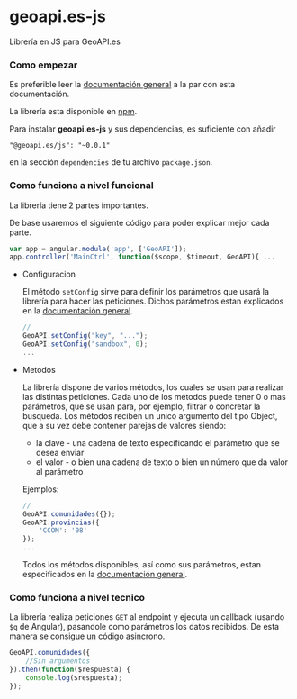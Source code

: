 # geoapi.es-js
Librería en JS para GeoAPI.es

### Como empezar

Es preferible leer la [documentación general](https://github.com/GeoAPI-es/geoapi.es-docs) a la par con esta documentación.

La librería esta disponible en [npm](https://npmjs.org/).

Para instalar <b>geoapi.es-js</b> y sus dependencias, es suficiente con añadir

    "@geoapi.es/js": "~0.0.1"

en la sección `dependencies` de tu archivo `package.json`.

### Como funciona a nivel funcional

La librería tiene 2 partes importantes.

De base usaremos el siguiente código para poder explicar mejor cada parte.

```javascript
var app = angular.module('app', ['GeoAPI']);
app.controller('MainCtrl', function($scope, $timeout, GeoAPI){ ...
```

* Configuracion

    El método `setConfig` sirve para definir los parámetros que usará la librería para hacer las
    peticiones. Dichos parámetros estan explicados en la [documentación general](https://github.com/GeoAPI-es/geoapi.es-docs).

    ```javascript
    //
    GeoAPI.setConfig("key", "...");
    GeoAPI.setConfig("sandbox", 0);
    ...
    ```

* Metodos

    La librería dispone de varios métodos, los cuales se usan para realizar las distintas peticiones. Cada uno de los métodos puede tener 0 o mas parámetros, que se usan para,
    por ejemplo, filtrar o concretar la busqueda. Los métodos reciben un unico argumento del
    tipo Object, que a su vez debe contener parejas de valores siendo:

    * la clave - una cadena de texto especificando el parámetro que se desea enviar
    * el valor - o bien una cadena de texto o bien un número que da valor al parámetro

    Ejemplos:

    ```javascript
    //
    GeoAPI.comunidades({});
    GeoAPI.provincias({
        'CCOM': '08'
    });
    ...
    ```

    Todos los métodos disponibles, así como sus parámetros, estan especificados en la [documentación general](https://github.com/GeoAPI-es/geoapi.es-docs).

### Como funciona a nivel tecnico

La librería realiza peticiones `GET` al endpoint y ejecuta un callback (usando `$q` de Angular),
pasandole como parámetros los datos recibidos. De esta manera se consigue un código asincrono.

```javascript
GeoAPI.comunidades({
    //Sin argumentos
}).then(function($respuesta) {
    console.log($respuesta);
});
```
